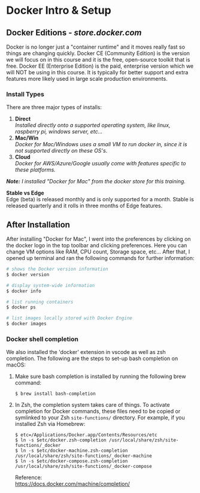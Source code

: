 # Docker Intro & Setup
## Docker Editions - *store.docker.com*
Docker is no longer just a "container runtime" and it moves really fast so things are changing quickly. Docker CE (Community Edition) is the version we will focus on in this course and it is the free, open-source toolkit that is free.  Docker EE (Enterprise Edition) is the paid, enterprise version which we will NOT be using in this course. It is typically for better support and extra features more likely used in large scale production environments.

### Install Types

There are three major types of installs:
1. **Direct**  
    *Installed directly onto a supported operating system, like linux, raspberry pi, windows server, etc...*
1. **Mac/Win**  
    *Docker for Mac/Windows uses a small VM to run docker in, since it is not supported directly on these OS's.*
1. **Cloud**  
    *Docker for AWS/Azure/Google usually come with features specific to these platforms.*

**_Note:_** *I installed "Docker for Mac" from the docker store for this training.*

**Stable vs Edge**  
Edge (beta) is released monthly and is only supported for a month. Stable is released quarterly and it rolls in three months of Edge features.

## After Installation
After installing "Docker for Mac", I went into the preferences by clicking on the docker logo in the top toolbar and clicking preferences.  Here you can change VM options like RAM, CPU count, Storage space, etc... After that, I opened up terminal and ran the following commands for further information:
```bash
# shows the Docker version information
$ docker version

# display system-wide information
$ docker info

# list running containers
$ docker ps  

# list images locally stored with Docker Engine
$ docker images 
```

### Docker shell completion
We also installed the 'docker' extension in vscode as well as zsh completion. The following are the steps to set-up bash completion on macOS:

1. Make sure bash completion is installed by running the following brew command:
    ```
    $ brew install bash-completion
    ```
2. In Zsh, the completion system takes care of things. To activate completion for Docker commands, these files need to be copied or symlinked to your Zsh `site-functions/` directory. For example, if you installed Zsh via Homebrew:
    ```
    $ etc=/Applications/Docker.app/Contents/Resources/etc
    $ ln -s $etc/docker.zsh-completion /usr/local/share/zsh/site-functions/_docker
    $ ln -s $etc/docker-machine.zsh-completion /usr/local/share/zsh/site-functions/_docker-machine
    $ ln -s $etc/docker-compose.zsh-completion /usr/local/share/zsh/site-functions/_docker-compose
    ```

    Reference:  
    https://docs.docker.com/machine/completion/

